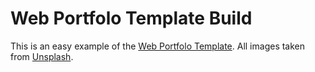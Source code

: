 # Web Portfolo Template Build

This is an easy example of the [Web Portfolo Template](https://github.com/theuema/Web_Portfolio_Template).
All images taken from [Unsplash](https://unsplash.com/).

